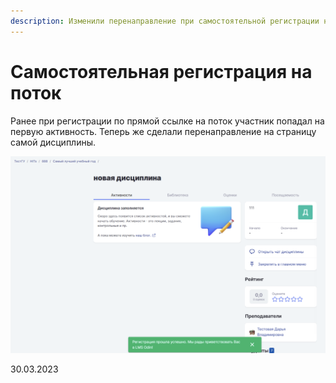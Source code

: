 ```yaml
---
description: Изменили перенаправление при самостоятельной регистрации на поток по ссылке.
---
```


# Самостоятельная регистрация на поток

Ранее при регистрации по прямой ссылке на поток участник попадал на первую активность. Теперь же сделали перенаправление на страницу самой дисциплины.

![](<../../.gitbook/assets/image (31) (3).png>)

30.03.2023
